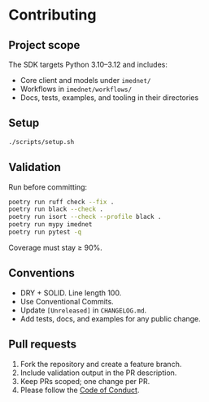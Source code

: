 # Contributing

## Project scope
The SDK targets Python 3.10–3.12 and includes:

- Core client and models under `imednet/`
- Workflows in `imednet/workflows/`
- Docs, tests, examples, and tooling in their directories

## Setup
```bash
./scripts/setup.sh
```

## Validation
Run before committing:

```bash
poetry run ruff check --fix .
poetry run black --check .
poetry run isort --check --profile black .
poetry run mypy imednet
poetry run pytest -q
```
Coverage must stay ≥ 90%.

## Conventions
- DRY + SOLID. Line length 100.
- Use Conventional Commits.
- Update `[Unreleased]` in `CHANGELOG.md`.
- Add tests, docs, and examples for any public change.

## Pull requests
1. Fork the repository and create a feature branch.
2. Include validation output in the PR description.
3. Keep PRs scoped; one change per PR.
4. Please follow the [Code of Conduct](CODE_OF_CONDUCT.md).

